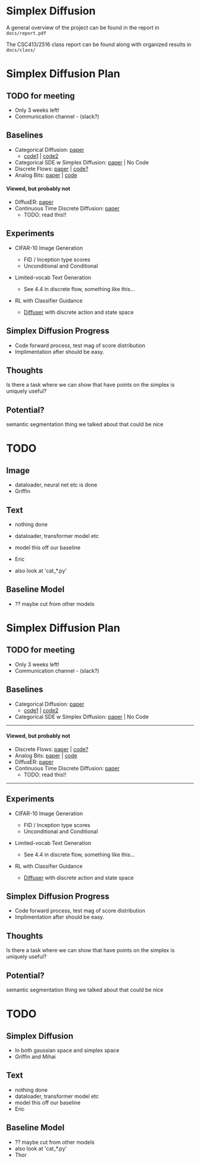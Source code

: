 # Simplex Diffusion

A general overview of the project can be found in the report in `docs/report.pdf`

The CSC413/2516 class report can be found along with organized results in `docs/class/`

# Simplex Diffusion Plan

## TODO for meeting
* Only 3 weeks left!
* Communication channel - (slack?)


## Baselines
* Categorical Diffusion: [paper](https://arxiv.org/abs/2107.03006)
    * [code1](https://github.com/HKUNLP/reparam-discrete-diffusion) | [code2](https://github.com/samb-t/unleashing-transformers)
* Categorical SDE w Simplex Diffusion: [paper](https://arxiv.org/abs/2210.14784) | No Code
* Discrete Flows: [paper](https://arxiv.org/abs/1905.10347) | [code?](https://github.com/google/edward2/blob/main/edward2/tensorflow/layers/discrete_flows.py)
* Analog Bits: [paper](https://arxiv.org/abs/2208.04202) | [code](https://github.com/google-research/pix2seq)

#### Viewed, but probably not
* DiffusER: [paper](https://arxiv.org/abs/2210.16886)
* Continuous Time Discrete Diffusion: [paper](https://arxiv.org/abs/2205.14987)
    * TODO: read this!!

## Experiments
* CIFAR-10 Image Generation
    * FID / Inception type scores
    * Unconditional and Conditional

* Limited-vocab Text Generation
    * See 4.4 in discrete flow, something like this...

* RL with Classifier Guidance
    * [Diffuser](https://arxiv.org/abs/2205.09991) with discrete action and state space

## Simplex Diffusion Progress
* Code forward process, test mag of score distribution
* Implimentation after should be easy.

## Thoughts
Is there a task where we can show that have points on the simplex is uniquely useful?

## Potential?
semantic segmentation thing we talked about
that could be nice

# TODO
## Image
* dataloader, neural net etc is done
* Griffin

## Text
* nothing done
* dataloader, transformer model etc
* model this off our baseline

* Eric


* also look at 'cat_*.py'

## Baseline Model
* ?? maybe cut from other models
# Simplex Diffusion Plan

## TODO for meeting
* Only 3 weeks left!
* Communication channel - (slack?)


## Baselines
* Categorical Diffusion: [paper](https://arxiv.org/abs/2107.03006)
    * [code1](https://github.com/HKUNLP/reparam-discrete-diffusion) | [code2](https://github.com/samb-t/unleashing-transformers)
* Categorical SDE w Simplex Diffusion: [paper](https://arxiv.org/abs/2210.14784) | No Code

---

#### Viewed, but probably not
* Discrete Flows: [paper](https://arxiv.org/abs/1905.10347) | [code?](https://github.com/google/edward2/blob/main/edward2/tensorflow/layers/discrete_flows.py)
* Analog Bits: [paper](https://arxiv.org/abs/2208.04202) | [code](https://github.com/google-research/pix2seq)
* DiffusER: [paper](https://arxiv.org/abs/2210.16886)
* Continuous Time Discrete Diffusion: [paper](https://arxiv.org/abs/2205.14987)
    * TODO: read this!!

---

## Experiments
* CIFAR-10 Image Generation
    * FID / Inception type scores
    * Unconditional and Conditional

* Limited-vocab Text Generation
    * See 4.4 in discrete flow, something like this...

* RL with Classifier Guidance
    * [Diffuser](https://arxiv.org/abs/2205.09991) with discrete action and state space

## Simplex Diffusion Progress
* Code forward process, test mag of score distribution
* Implimentation after should be easy.

## Thoughts
Is there a task where we can show that have points on the simplex is uniquely useful?

## Potential?
semantic segmentation thing we talked about
that could be nice

# TODO
## Simplex Diffusion
* In both gaussian space and simplex space
* Griffin and Mihai

## Text
* nothing done
* dataloader, transformer model etc
* model this off our baseline
* Eric

## Baseline Model
* ?? maybe cut from other models
* also look at 'cat_*.py'
* Thor
